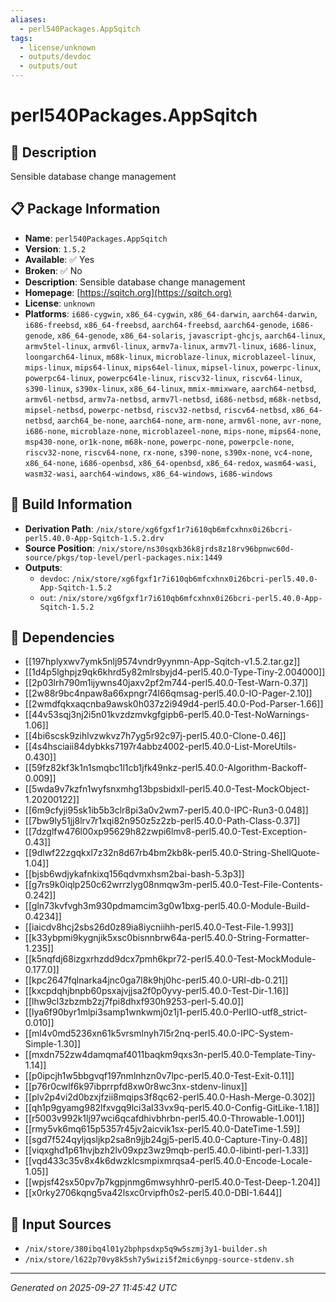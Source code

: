 ```yaml
---
aliases:
  - perl540Packages.AppSqitch
tags:
  - license/unknown
  - outputs/devdoc
  - outputs/out
---
```


# perl540Packages.AppSqitch

## 📝 Description

Sensible database change management

## 📋 Package Information

- **Name**: `perl540Packages.AppSqitch`
- **Version**: `1.5.2`
- **Available**: ✅ Yes
- **Broken**: ✅ No
- **Description**: Sensible database change management
- **Homepage**: [https://sqitch.org](https://sqitch.org)
- **License**: `unknown`
- **Platforms**: `i686-cygwin`, `x86_64-cygwin`, `x86_64-darwin`, `aarch64-darwin`, `i686-freebsd`, `x86_64-freebsd`, `aarch64-freebsd`, `aarch64-genode`, `i686-genode`, `x86_64-genode`, `x86_64-solaris`, `javascript-ghcjs`, `aarch64-linux`, `armv5tel-linux`, `armv6l-linux`, `armv7a-linux`, `armv7l-linux`, `i686-linux`, `loongarch64-linux`, `m68k-linux`, `microblaze-linux`, `microblazeel-linux`, `mips-linux`, `mips64-linux`, `mips64el-linux`, `mipsel-linux`, `powerpc-linux`, `powerpc64-linux`, `powerpc64le-linux`, `riscv32-linux`, `riscv64-linux`, `s390-linux`, `s390x-linux`, `x86_64-linux`, `mmix-mmixware`, `aarch64-netbsd`, `armv6l-netbsd`, `armv7a-netbsd`, `armv7l-netbsd`, `i686-netbsd`, `m68k-netbsd`, `mipsel-netbsd`, `powerpc-netbsd`, `riscv32-netbsd`, `riscv64-netbsd`, `x86_64-netbsd`, `aarch64_be-none`, `aarch64-none`, `arm-none`, `armv6l-none`, `avr-none`, `i686-none`, `microblaze-none`, `microblazeel-none`, `mips-none`, `mips64-none`, `msp430-none`, `or1k-none`, `m68k-none`, `powerpc-none`, `powerpcle-none`, `riscv32-none`, `riscv64-none`, `rx-none`, `s390-none`, `s390x-none`, `vc4-none`, `x86_64-none`, `i686-openbsd`, `x86_64-openbsd`, `x86_64-redox`, `wasm64-wasi`, `wasm32-wasi`, `aarch64-windows`, `x86_64-windows`, `i686-windows`

## 🔧 Build Information

- **Derivation Path**: `/nix/store/xg6fgxf1r7i610qb6mfcxhnx0i26bcri-perl5.40.0-App-Sqitch-1.5.2.drv`
- **Source Position**: `/nix/store/ns30sqxb36k8jrds8z18rv96bpnwc60d-source/pkgs/top-level/perl-packages.nix:1449`
- **Outputs**:
  - `devdoc`:  `/nix/store/xg6fgxf1r7i610qb6mfcxhnx0i26bcri-perl5.40.0-App-Sqitch-1.5.2`
  - `out`:  `/nix/store/xg6fgxf1r7i610qb6mfcxhnx0i26bcri-perl5.40.0-App-Sqitch-1.5.2`

## 🔗 Dependencies

- [[197hplyxwv7ymk5nlj9574vndr9yynmn-App-Sqitch-v1.5.2.tar.gz]]
- [[1d4p5lghpjz9qk6khrd5y82mlrsbyjd4-perl5.40.0-Type-Tiny-2.004000]]
- [[2p03lrh790m1ijywns40jaxv2pf2m744-perl5.40.0-Test-Warn-0.37]]
- [[2w88r9bc4npaw8a66xpngr74l66qmsag-perl5.40.0-IO-Pager-2.10]]
- [[2wmdfqkxaqcnba9awsk0h037z2i949d4-perl5.40.0-Pod-Parser-1.66]]
- [[44v53sqj3nj2i5n01kvzdzmvkgfgipb6-perl5.40.0-Test-NoWarnings-1.06]]
- [[4bi6scsk9zihlvzwkvz7h7yg5r92c97j-perl5.40.0-Clone-0.46]]
- [[4s4hsciaii84dybkks7197r4abbz4002-perl5.40.0-List-MoreUtils-0.430]]
- [[59fz82kf3k1n1smqbc1l1cb1jfk49nkz-perl5.40.0-Algorithm-Backoff-0.009]]
- [[5wda9v7kzfn1wyfsnxmhg13bpsbidxll-perl5.40.0-Test-MockObject-1.20200122]]
- [[6m9cfyji95sk1ib5b3clr8pi3a0v2wm7-perl5.40.0-IPC-Run3-0.048]]
- [[7bw9ly51jj8lrv7r1xqi82n950z5z2zb-perl5.40.0-Path-Class-0.37]]
- [[7dzglfw476l00xp95629h82zwpi6lmv8-perl5.40.0-Test-Exception-0.43]]
- [[9dlwf22zgqkxl7z32n8d67rb4bm2kb8k-perl5.40.0-String-ShellQuote-1.04]]
- [[bjsb6wdjykafnkixq156qdvmxhsm2bai-bash-5.3p3]]
- [[g7rs9k0iqlp250c62wrrzlyg08nmqw3m-perl5.40.0-Test-File-Contents-0.242]]
- [[gln73kvfvgh3m930pdmamcim3g0w1bxg-perl5.40.0-Module-Build-0.4234]]
- [[iaicdv8hcj2sbs26d0z89ia8iycniihh-perl5.40.0-Test-File-1.993]]
- [[k33ybpmi9kygnjik5xsc0bisnnbrw64a-perl5.40.0-String-Formatter-1.235]]
- [[k5nqfdj68izgxrhzdd9dcx7pmh6kpr72-perl5.40.0-Test-MockModule-0.177.0]]
- [[kpc2647fqlnarka4jnc0ga7l8k9hj0hc-perl5.40.0-URI-db-0.21]]
- [[kxcpdqhjbnpb60psxajvjjsa2f0p0yvy-perl5.40.0-Test-Dir-1.16]]
- [[lhw9cl3zbzmb2zj7fpi8dhxf930h9253-perl-5.40.0]]
- [[lya6f90byr1mlpi3samp1wnkwmj0z1j1-perl5.40.0-PerlIO-utf8_strict-0.010]]
- [[ml4v0md5236xn61k5vrsmlnyh7l5r2nq-perl5.40.0-IPC-System-Simple-1.30]]
- [[mxdn752zw4damqmaf4011baqkm9qxs3n-perl5.40.0-Template-Tiny-1.14]]
- [[p0ipcjh1w5bbgvqf197nmlnhzn0v7lpc-perl5.40.0-Test-Exit-0.11]]
- [[p76r0cwlf6k97ibprrpfd8xw0r8wc3nx-stdenv-linux]]
- [[plv2p4vi2d0bzxjfzii8mqips3f8qc62-perl5.40.0-Hash-Merge-0.302]]
- [[qh1p9gyamg982lfxvgq9lci3al33vx9q-perl5.40.0-Config-GitLike-1.18]]
- [[r5003v992k1lj97wci6qcafdhivbhrbn-perl5.40.0-Throwable-1.001]]
- [[rmy5vk6mq615p5357r45jv2aicvik1sx-perl5.40.0-DateTime-1.59]]
- [[sgd7f524qyljqsljkp2sa8n9jjb24gj5-perl5.40.0-Capture-Tiny-0.48]]
- [[viqxghd1p61hvjbzh2lv09xpz3wz9mqb-perl5.40.0-libintl-perl-1.33]]
- [[vqd433c35v8x4k6dwzklcsmpixmrqsa4-perl5.40.0-Encode-Locale-1.05]]
- [[wpjsf42sx50pv7p7kgpjnmg6mwsyhhr0-perl5.40.0-Test-Deep-1.204]]
- [[x0rky2706kqng5va42lsxc0rvipfh0s2-perl5.40.0-DBI-1.644]]

## 📁 Input Sources

- `/nix/store/380ibq4l01y2bphpsdxp5q9w5szmj3y1-builder.sh`
- `/nix/store/l622p70vy8k5sh7y5wizi5f2mic6ynpg-source-stdenv.sh`

---
*Generated on 2025-09-27 11:45:42 UTC*
